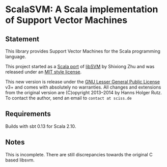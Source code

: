 # ScalaSVM: A Scala implementation of Support Vector Machines

## Statement

This library provides Support Vector Machines for the Scala programming language.

This project started as a [Scala port](https://github.com/zsxwing/scala-svm) of [libSVM](http://www.csie.ntu.edu.tw/~cjlin/libsvm) by Shixiong Zhu and was released under an [MIT style license](https://raw.github.com/zsxwing/scala-svm/master/LICENSE).

This new version is release under the [GNU Lesser General Public License](http://www.gnu.org/licenses/lgpl-3.0.txt) v3+ and comes with absolutely no warranties. All changes and extensions from the original version are (C)opyright 2013&ndash;2014 by Hanns Holger Rutz. To contact the author, send an email to `contact at sciss.de`

## Requirements

Builds with sbt 0.13 for Scala 2.10.

## Notes

This is incomplete. There are still discrepancies towards the original C based libsvm.